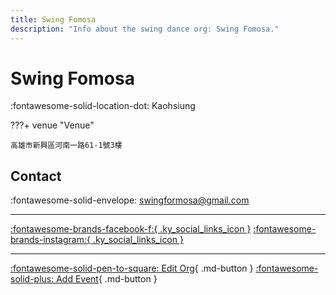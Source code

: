```yaml
---
title: Swing Fomosa
description: "Info about the swing dance org: Swing Fomosa."
---
```


# Swing Fomosa

:fontawesome-solid-location-dot: Kaohsiung  


???+ venue "Venue"

    高雄市新興區河南一路61-1號3樓  

## Contact

:fontawesome-solid-envelope: <swingformosa@gmail.com>  

---

 [:fontawesome-brands-facebook-f:{ .ky_social_links_icon }](https://www.facebook.com/swingformosa2020) [:fontawesome-brands-instagram:{ .ky_social_links_icon }](https://instagram.com/swingformosa)

---

[:fontawesome-solid-pen-to-square: Edit Org](https://github.com/swingdance/orgs/issues/new?assignees=&labels=update+org&projects=&template=03-update_entity.yml&title=Update%20Org%3A%20zh_TW%20%E2%80%A2%20Swing%20Fomosa&region=zh_TW&id=swing-fomosa&name=Swing%20Fomosa){ .md-button } [:fontawesome-solid-plus: Add Event](https://github.com/swingdance/events/issues/new?assignees=&labels=add+event&projects=&template=02-add_entity.yml&title=Add%20Event%3A%20zh_TW%20%E2%80%A2%20%3CName%3E&region=zh_TW&province=Kaohsiung&city=Kaohsiung&org_id=swing-fomosa){ .md-button }
